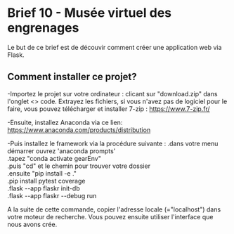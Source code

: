 # Brief 10 - Musée virtuel des engrenages

Le but de ce brief est de découvir comment créer une application web via Flask.

## Comment installer ce projet?

-Importez le projet sur votre ordinateur : clicant sur "download.zip" dans l'onglet <> code. Extrayez les fichiers, si vous n'avez pas de logiciel pour le faire, vous pouvez télécharger et installer 7-zip : https://www.7-zip.fr/

-Ensuite, installez Anaconda via ce lien: https://www.anaconda.com/products/distribution

-Puis installez le framework via la procédure suivante : 
    .dans votre menu démarrer ouvrez 'anaconda prompts'  
    .tapez "conda activate gearEnv"  
    .puis "cd" et le chemin pour trouver votre dossier  
    .ensuite "pip install -e ."  
    .pip install pytest coverage  
    .flask --app flaskr init-db  
    .flask --app flaskr --debug run  

A la suite de cette commande, copier l'adresse locale (="localhost") dans votre moteur de recherche. Vous pouvez ensuite utiliser l'interface que nous avons crée. 

